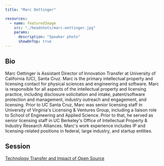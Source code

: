 ```yaml
---
title: "Marc Oettinger"

resources:
  - name: featuredImage
    src: "./headshots/marc-oettinger.jpg"
    params:
      description: "Speaker photo"
      showOnTop: true
---
```


## Bio

Marc Oettinger is Assistant Director of Innovation Transfer at University of California (UC), Santa Cruz. Marc is the primary intellectual property and licensing contact for physical sciences and engineering and software. Marc is responsible for all aspects of the intellectual property and licensing practice, including disclosure solicitation and intake, patent/software protection and management, industry outreach and engagement, and licensing. Prior to UC Santa Cruz, Marc was senior licensing staff in University of Virginia's Licensing & Ventures Group, including a liaison role to School of Engineering and Applied Science. Prior to that, he served as senior licensing staff in UC Berkeley's Office of Intellectual Property & Industry Research Alliances. Marc's work experience includes IP and licensing-related positions in federal, large industry, and startup entities.

## Session

[Technology Transfer and Impact of Open Source](../sessions/technology-transfer.md)
